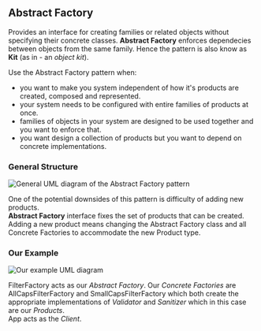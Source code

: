 ## Abstract Factory

Provides an interface for creating families or related objects without
specifying their concrete classes. **Abstract Factory** enforces dependecies
between objects from the same family. Hence the pattern is also know as **Kit** (as in - an _object kit_).

Use the Abstract Factory pattern when:  
- you want to make you system independent of how it's products are created,
  composed and represented.
- your system needs to be configured with entire families of products at once.
- families of objects in your system are designed to be used together and you 
  want to enforce that.
- you want design a collection of products but you want to depend on concrete
  implementations.

### General Structure

![General UML diagram of the Abstract Factory pattern][1]

One of the potential downsides of this pattern is difficulty of adding new
products.  
**Abstract Factory** interface fixes the set of products that can be created.
Adding a new product means changing the Abstract Factory class and all Concrete
Factories to accommodate the new Product type.

### Our Example

![Our example UML diagram][2]

FilterFactory acts as our _Abstract Factory_. Our _Concrete Factories_ are
AllCapsFilterFactory and SmallCapsFilterFactory which both create the
appropriate implementations of _Validator_ and _Sanitizer_ which in this case
are our _Products_.  
App acts as the _Client_.

[1]: https://i.ibb.co/XjDp4NN/Screenshot-2019-08-11-20-05-59.png
[2]: https://i.ibb.co/L8Cps0g/Screenshot-2019-08-11-23-22-22.png
